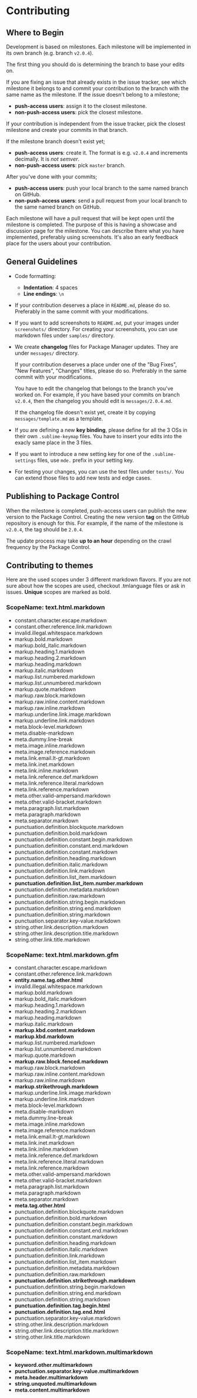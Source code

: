 # Contributing

## Where to Begin

Development is based on milestones. Each milestone will be implemented in its own branch (e.g. branch `v2.0.4`).

The first thing you should do is determining the branch to base your edits on.

If you are fixing an issue that already exists in the issue tracker, see which milestone it belongs to and commit your contribution to the branch with the same name as the milestone. If the issue doesn't belong to a milestone;

* __push-access users__: assign it to the closest milestone.
* __non-push-access users__: pick the closest milestone.

If your contribution is independent from the issue tracker, pick the closest milestone and create your commits in that branch.

If the milestone branch doesn't exist yet;

* __push-access users__: create it. The format is e.g. `v2.0.4` and increments decimally. It is _not semver_.
* __non-push-access users__: pick `master` branch.

After you've done with your commits;

* __push-access users__: push your local branch to the same named branch on GitHub.
* __non-push-access users__: send a pull request from your local branch to the same named branch on GitHub.

Each milestone will have a pull request that will be kept open until the milestone is completed. The purpose of this is having a showcase and discussion page for the milestone. You can describe there what you have implemented, preferably using screenshots. It's also an early feedback place for the users about your contribution.

## General Guidelines

* Code formatting:
    - __Indentation__: 4 spaces
    - __Line endings__: `\n`
* If your contribution deserves a place in `README.md`, please do so. Preferably in the same commit with your modifications.
* If you want to add screenshots to `README.md`, put your images under `screenshots/` directory. For creating your screenshots, you can use markdown files under `samples/` directory.
* We create __changelog__ files for Package Manager updates. They are under `messages/` directory.

    If your contribution deserves a place under one of the "Bug Fixes", "New Features", "Changes" titles, please do so. Preferably in the same commit with your modifications.

    You have to edit the changelog that belongs to the branch you've worked on. For example, if you have based your commits on branch `v2.0.4`, then the changelog you should edit is `messages/2.0.4.md`.

    If the changelog file doesn't exist yet, create it by copying `messages/template.md` as a template.

* If you are defining a new __key binding__, please define for all the 3 OSs in their own `.sublime-keymap` files. You have to insert your edits into the exacly same place in the 3 files.
* If you want to introduce a new setting key for one of the `.sublime-settings` files, use `mde.` prefix in your setting key.
* For testing your changes, you can use the test files under `tests/`. You can extend those files to add new tests and edge cases.

## Publishing to Package Control

When the milestone is completed, push-access users can publish the new version to the Package Control. Creating the new version __tag__ on the GitHub repository is enough for this. For example, if the name of the milestone is `v2.0.4`, the tag should be `2.0.4`.

The update process may take __up to an hour__ depending on the crawl frequency by the Package Control.

## Contributing to themes

Here are the used scopes under 3 different markdown flavors. If you are not sure about how the scopes are used, checkout .tmlanguage files or ask in issues. __Unique__ scopes are marked as bold.

### ScopeName: text.html.markdown

* constant.character.escape.markdown
* constant.other.reference.link.markdown
* invalid.illegal.whitespace.markdown
* markup.bold.markdown
* markup.bold_italic.markdown
* markup.heading.1.markdown
* markup.heading.2.markdown
* markup.heading.markdown
* markup.italic.markdown
* markup.list.numbered.markdown
* markup.list.unnumbered.markdown
* markup.quote.markdown
* markup.raw.block.markdown
* markup.raw.inline.content.markdown
* markup.raw.inline.markdown
* markup.underline.link.image.markdown
* markup.underline.link.markdown
* meta.block-level.markdown
* meta.disable-markdown
* meta.dummy.line-break
* meta.image.inline.markdown
* meta.image.reference.markdown
* meta.link.email.lt-gt.markdown
* meta.link.inet.markdown
* meta.link.inline.markdown
* meta.link.reference.def.markdown
* meta.link.reference.literal.markdown
* meta.link.reference.markdown
* meta.other.valid-ampersand.markdown
* meta.other.valid-bracket.markdown
* meta.paragraph.list.markdown
* meta.paragraph.markdown
* meta.separator.markdown
* punctuation.definition.blockquote.markdown
* punctuation.definition.bold.markdown
* punctuation.definition.constant.begin.markdown
* punctuation.definition.constant.end.markdown
* punctuation.definition.constant.markdown
* punctuation.definition.heading.markdown
* punctuation.definition.italic.markdown
* punctuation.definition.link.markdown
* punctuation.definition.list_item.markdown
* __punctuation.definition.list_item.number.markdown__
* punctuation.definition.metadata.markdown
* punctuation.definition.raw.markdown
* punctuation.definition.string.begin.markdown
* punctuation.definition.string.end.markdown
* punctuation.definition.string.markdown
* punctuation.separator.key-value.markdown
* string.other.link.description.markdown
* string.other.link.description.title.markdown
* string.other.link.title.markdown

### ScopeName: text.html.markdown.gfm

* constant.character.escape.markdown
* constant.other.reference.link.markdown
* __entity.name.tag.other.html__
* invalid.illegal.whitespace.markdown
* markup.bold.markdown
* markup.bold_italic.markdown
* markup.heading.1.markdown
* markup.heading.2.markdown
* markup.heading.markdown
* markup.italic.markdown
* __markup.kbd.content.markdown__
* __markup.kbd.markdown__
* markup.list.numbered.markdown
* markup.list.unnumbered.markdown
* markup.quote.markdown
* __markup.raw.block.fenced.markdown__
* markup.raw.block.markdown
* markup.raw.inline.content.markdown
* markup.raw.inline.markdown
* __markup.strikethrough.markdown__
* markup.underline.link.image.markdown
* markup.underline.link.markdown
* meta.block-level.markdown
* meta.disable-markdown
* meta.dummy.line-break
* meta.image.inline.markdown
* meta.image.reference.markdown
* meta.link.email.lt-gt.markdown
* meta.link.inet.markdown
* meta.link.inline.markdown
* meta.link.reference.def.markdown
* meta.link.reference.literal.markdown
* meta.link.reference.markdown
* meta.other.valid-ampersand.markdown
* meta.other.valid-bracket.markdown
* meta.paragraph.list.markdown
* meta.paragraph.markdown
* meta.separator.markdown
* __meta.tag.other.html__
* punctuation.definition.blockquote.markdown
* punctuation.definition.bold.markdown
* punctuation.definition.constant.begin.markdown
* punctuation.definition.constant.end.markdown
* punctuation.definition.constant.markdown
* punctuation.definition.heading.markdown
* punctuation.definition.italic.markdown
* punctuation.definition.link.markdown
* punctuation.definition.list_item.markdown
* punctuation.definition.metadata.markdown
* punctuation.definition.raw.markdown
* __punctuation.definition.strikethrough.markdown__
* punctuation.definition.string.begin.markdown
* punctuation.definition.string.end.markdown
* punctuation.definition.string.markdown
* __punctuation.definition.tag.begin.html__
* __punctuation.definition.tag.end.html__
* punctuation.separator.key-value.markdown
* string.other.link.description.markdown
* string.other.link.description.title.markdown
* string.other.link.title.markdown

### ScopeName: text.html.markdown.multimarkdown

* __keyword.other.multimarkdown__
* __punctuation.separator.key-value.multimarkdown__
* __meta.header.multimarkdown__
* __string.unquoted.multimarkdown__
* __meta.content.multimarkdown__